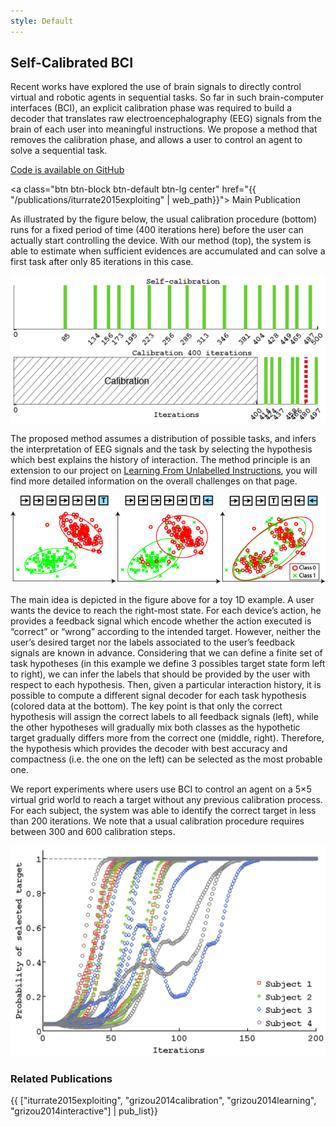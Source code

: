 ```yaml
---
style: Default
---
```


## Self-Calibrated BCI

Recent works have explored the use of brain signals to directly control virtual and robotic agents in sequential tasks. So far in such brain-computer interfaces (BCI), an explicit calibration phase was required to build a decoder that translates raw electroencephalography (EEG) signals from the brain of each user into meaningful instructions. We propose a method that removes the calibration phase, and allows a user to control an agent to solve a sequential task.

<a class="btn btn-block btn-github btn-lg center" href="https://github.com/flowersteam/self_calibration_BCI_plosOne_2015/" target="_blank">
<i class="fa fa-github"></i> Code is available on GitHub
</a>

<a class="btn btn-block btn-default btn-lg center" href="{{ "/publications/iturrate2015exploiting" | web_path}}">
<i class="fa fa-github"></i> Main Publication
</a>

As illustrated by the figure below, the usual calibration procedure (bottom) runs for a fixed period of time (400 iterations here) before the user can actually start controlling the device. With our method (top), the system is able to estimate when sufficient evidences are accumulated and can solve a first task after only 85 iterations in this case.

<img src="img/self_vs_calib.png" class="img-responsive center-block">

The proposed method assumes a distribution of possible tasks, and infers the interpretation of EEG signals and the task by selecting the hypothesis which best explains the history of interaction. The method principle is an extension to our project on [Learning From Unlabelled Instructions](../learning_from_unlabelled_instructions/), you will find more detailed information on the overall challenges on that page.

<img src="img/intuition.jpg" class="img-responsive center-block">

The main idea is depicted in the figure above for a toy 1D example. A user wants the device to reach the right-most state. For each device’s action, he provides a feedback signal which encode whether the action executed is “correct” or “wrong” according to the intended target.  However, neither the user’s desired target nor the labels associated to the user’s feedback signals are known in advance. Considering that we can define a finite set of task hypotheses (in this example we define 3 possibles target state form left to right), we can infer the labels that should be provided by the user with respect to each hypothesis. Then, given a particular interaction history, it is possible to compute a different signal decoder for each task hypothesis (colored data at the bottom). The key point is that only the correct hypothesis will assign the correct labels to all feedback signals (left), while the other hypotheses will gradually mix both classes as the hypothetic target gradually differs more from the correct one (middle, right). Therefore, the hypothesis which provides the decoder with best accuracy and compactness (i.e. the one on the left) can be selected as the most probable one.

We report experiments where users use BCI to control an agent on a 5×5 virtual grid world to reach a target without any previous calibration process. For each subject, the system was able to identify the correct target in less than 200 iterations. We note that a usual calibration procedure requires between 300 and 600 calibration steps.

<img src="img/results.png" class="img-responsive center-block">


### Related Publications

{{ ["iturrate2015exploiting", "grizou2014calibration",  "grizou2014learning",  "grizou2014interactive"] | pub_list}}
